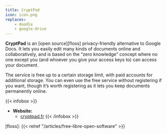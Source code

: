 ```yaml
---
title: CryptPad
icon: icon.png
replaces:
    - doodle
    - google-drive
---
```


**CryptPad** is an [open source][floss] privacy-friendly alternative to Google Docs. It lets you easily edit many kinds of documents online and collaboratively, and is based on the “zero knowledge” concept where no one except you (and whoever you give your access keys to) can access your document.

The service is free up to a certain storage limit, with paid accounts for additional storage. You can even use the free service without registering if you want, though it’s worth registering as it lets you keep documents permanently online.

{{< infobox >}}
- **Website:**
    - [cryptpad.fr](https://cryptpad.fr/)
{{< /infobox >}}

[floss]: {{< relref "/articles/free-libre-open-software" >}}